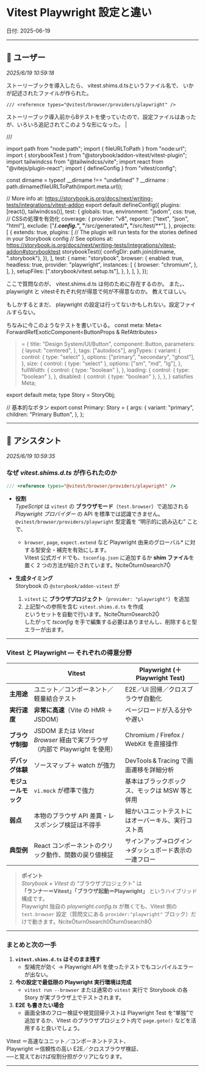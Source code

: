 # Vitest Playwright 設定と違い

日付: 2025-06-19

---

## 👤 ユーザー
*2025/6/19 10:59:18*

ストーリーブックを導入したら、 vitest.shims.d.tsというファイル名で、 いかが記述されたファイルが作られた。 
```
/// <reference types="@vitest/browser/providers/playwright" />
```

ストーリーブック導入前からBテストを使っていたので、設定ファイルはあったが、いろいろ追記されてこのような形になった。 |

/// <reference types="vitest/config" />

import path from "node:path";
import { fileURLToPath } from "node:url";
import { storybookTest } from "@storybook/addon-vitest/vitest-plugin";
import tailwindcss from "@tailwindcss/vite";
import react from "@vitejs/plugin-react";
import { defineConfig } from "vitest/config";

const dirname =
  typeof __dirname !== "undefined"
    ? __dirname
    : path.dirname(fileURLToPath(import.meta.url));

// More info at: https://storybook.js.org/docs/next/writing-tests/integrations/vitest-addon
export default defineConfig({
  plugins: [react(), tailwindcss()],
  test: {
    globals: true,
    environment: "jsdom",
    css: true,
    // CSSの処理を有効化
    coverage: {
      provider: "v8",
      reporter: ["text", "json", "html"],
      exclude: ["**/*.config.*", "**/src/generated/**", "**/src/test/**"],
    },
    projects: [
      {
        extends: true,
        plugins: [
          // The plugin will run tests for the stories defined in your Storybook config
          // See options at: https://storybook.js.org/docs/next/writing-tests/integrations/vitest-addon#storybooktest
          storybookTest({
            configDir: path.join(dirname, ".storybook"),
          }),
        ],
        test: {
          name: "storybook",
          browser: {
            enabled: true,
            headless: true,
            provider: "playwright",
            instances: [
              {
                browser: "chromium",
              },
            ],
          },
          setupFiles: [".storybook/vitest.setup.ts"],
        },
      },
    ],
  },
});


ここで質問なのが、 vitest.shims.d.ts は何のために存在するのか。 
 また。、playwright と vitestそれぞれ何が得意で何が不得意なのか。 
教えてほしい。 

もしかするとまだ、 playwright の設定は行ってないかもしれない。設定ファイルすらない。 

ちなみに今このようなテストを書いている。 
const meta: Meta<
  ForwardRefExoticComponent<ButtonProps & RefAttributes<HTMLButtonElement>>
> = {
  title: "Design System/UI/Button",
  component: Button,
  parameters: {
    layout: "centered",
  },
  tags: ["autodocs"],
  argTypes: {
    variant: {
      control: { type: "select" },
      options: ["primary", "secondary", "ghost"],
    },
    size: {
      control: { type: "select" },
      options: ["sm", "md", "lg"],
    },
    fullWidth: {
      control: { type: "boolean" },
    },
    loading: {
      control: { type: "boolean" },
    },
    disabled: {
      control: { type: "boolean" },
    },
  },
} satisfies Meta<typeof Button>;

export default meta;
type Story = StoryObj<typeof meta>;

// 基本的なボタン
export const Primary: Story = {
  args: {
    variant: "primary",
    children: "Primary Button",
  },
};

---

## 🤖 アシスタント
*2025/6/19 10:59:35*

### なぜ *vitest.shims.d.ts* が作られたのか

```ts
/// <reference types="@vitest/browser/providers/playwright" />
```

* **役割**  
  *TypeScript* は `vitest` の **ブラウザモード**（`test.browser`）で追加される _Playwright プロバイダー_ の API を標準では認識できません。  
  `@vitest/browser/providers/playwright` 型定義を “明示的に読み込む” ことで、  
  * `browser`, `page`, `expect.extend` など Playwright 由来のグローバル* に対する型安全・補完を有効にします。  
  Vitest 公式ガイドでも、`tsconfig.json` に追加するか **shim ファイル**を置く 2 つの方法が紹介されています。citeturn0search7

* **生成タイミング**  
  Storybook の `@storybook/addon-vitest` が  
  1. `vitest` に **ブラウザプロジェクト**（`provider: "playwright"`）を追加  
  2. 上記型への参照を含む `vitest.shims.d.ts` を作成  
  というセットを自動で行います。citeturn0search2  
  したがって *tsconfig* を手で編集する必要はありませんし、削除すると型エラーが出ます。

---

### Vitest と Playwright ― それぞれの得意分野

|            | **Vitest** | **Playwright (＋Playwright Test)** |
|------------|-----------|------------------------------------|
| **主用途** | ユニット／コンポーネント／軽量結合テスト | E2E／UI 回帰／クロスブラウザ自動化 |
| **実行速度** | **非常に高速**（Vite の HMR ＋ JSDOM） | ページロードが入る分やや遅い |
| **ブラウザ制御** | JSDOM または *Vitest Browser* 経由で実ブラウザ（内部で Playwright を使用） | Chromium / Firefox / WebKit を直接操作 |
| **デバッグ体験** | ソースマップ＋ watch が強力 | DevTools & Tracing で画面遷移を詳細分析 |
| **モジュールモック** | `vi.mock` が標準で強力 | 基本はブラックボックス、モックは MSW 等と併用 |
| **弱点** | 本物のブラウザ API 差異・レスポンシブ検証は不得手 | 細かいユニットテストにはオーバーキル、実行コスト高 |
| **典型例** | React コンポーネントのクリック動作、関数の戻り値検証 | サインアップ→ログイン→ダッシュボード表示の一連フロー |

> **ポイント**  
> *Storybook × Vitest* の “ブラウザプロジェクト” は  
> **「ランナー＝Vitest」「ブラウザ起動＝Playwright」** というハイブリッド構成です。  
> Playwright 独自の *playwright.config.ts* が無くても、Vitest 側の `test.browser` 設定（質問文にある `provider:"playwright"` ブロック）だけで動きます。citeturn0search0turn0search8

---

### まとめと次の一手

1. **`vitest.shims.d.ts` はそのまま残す**  
   - 型補完が効く → Playwright API を使ったテストでもコンパイルエラーが出ない。  
2. **今の設定で最低限の Playwright 実行環境は完成**  
   - `vitest run --browser` または通常の `vitest` 実行で Storybook の各 Story が実ブラウザ上でテストされます。  
3. **E2E も書きたい場合**  
   - 画面全体のフロー検証や視覚回帰テストは Playwright Test を“単独”で追加するか、Vitest のブラウザプロジェクト内で `page.goto()` などを活用すると良いでしょう。  

Vitest ＝高速なユニット／コンポーネントテスト、  
Playwright ＝信頼性の高い E2E／クロスブラウザ検証、  
──と覚えておけば役割分担がクリアになります。

---
